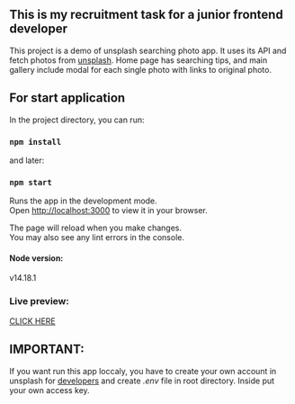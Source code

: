 ## This is my recruitment task for a junior frontend developer

This project is a demo of unsplash searching photo app. It uses its API and fetch photos from [unsplash](https://unsplash.com/). Home page has searching tips, and main gallery include modal for each single photo with links to original photo.

## For start application

In the project directory, you can run:

### `npm install`

and later:

### `npm start`

Runs the app in the development mode.\
Open [http://localhost:3000](http://localhost:3000) to view it in your browser.

The page will reload when you make changes.\
You may also see any lint errors in the console.

#### Node version:

v14.18.1

### Live preview:

[CLICK HERE](https://unsplash-api-demo.herokuapp.com/)

## IMPORTANT:

If you want run this app loccaly, you have to create your own account in unsplash for [developers](https://unsplash.com/developers) and create *.env* file in root directory. Inside put your own access key.
